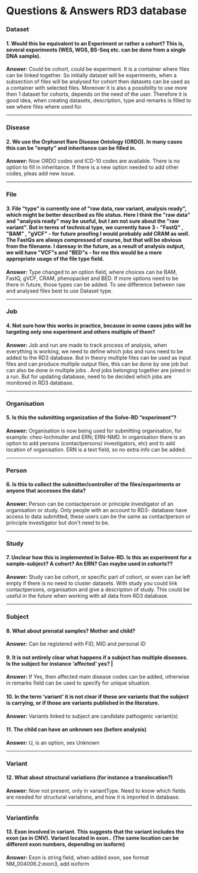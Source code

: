 # Questions & Answers RD3 database


### Dataset
#### 1. Would this be equivalent to an Experiment or rather a cohort? This is, several experiments (WES, WGS, BS-Seq etc. can be done from a single DNA sample). 

**Answer:** Could be cohort, could be experiment. It is a container where files can be linked together. So initially dataset will be experiments, when a subsection of files will be analysed for cohort then datasets can be used as a container with selected files. Moreover it is also a possibility to use more then 1 dataset for cohorts, depends on the need of the user. Therefore it is good idea, when creating datasets, description, type and remarks is filled to see where files where used for.

----

### Disease
#### 2. We use the Orphanet Rare Disease Ontology (ORDO). In many cases this can be “empty” and inheritance can be filled in.

**Answer:** Now ORDO codes and ICD-10 codes are available. There is no option to fill in inheritance. If there is a new option needed to add other codes, pleas add new issue.

----

### File
#### 3. File "type" is currently one of "raw data, raw variant, analysis ready", which might be better described as file status. Here I think the "raw data" and "analysis ready" may be useful, but I am not sure about the "raw variant". But in terms of technical type, we currently have 3 - "FastQ" , "BAM" , "gVCF" - for future proofing I would probably add CRAM as well. The FastQs are always compressed of course, but that will be obvious from the filename. I daresay in the future, as a result of analysis output, we will have "VCF"s and "BED"s - for me this would be a more appropriate usage of the file type field.


**Answer:** Type changed to an option field, where choices can be BAM, FastQ, gVCF, CRAM, phenopacket and BED. If more options need to be there in future, those types can be added. To see difference between raw and analysed files best to use Dataset type.

---
### Job
#### 4. Not sure how this works in practice, because in some cases jobs will be targeting only one experiment and others multiple of them?

**Answer:** Job and run are made to track process of analysis, when everything is working, we need to define which jobs and runs need to be added to the RD3 database. But in theory multiple files can be used as input files and can produce multiple output files, this can be done by one job but can also be done in multiple jobs . And jobs belonging together are joined in a run. But for updating database, need to be decided which jobs are monitored in RD3 database.

---- 
### Organisation
#### 5.  Is this the submitting organization of the Solve-RD “experiment”? 

**Answer:** Organisation is now being used for submitting organisation, for example:  cheo-lochmuller and ERN; ERN-NMD. In organisation there is an option to add persons (contactpersons/ investigators, etc) and to add location of organisation. ERN is a text field, so no extra info can be added. 

----
### Person
#### 6.  Is this to collect the submitter/controller of the files/experiments or anyone that accesses the data? 

**Answer:** Person can be contactperson or principle investigator of an organisation or study. Only people with an account to RD3- database have access to data submitted, these users can be the same as contactperson or principle investigator but don't need to be. 

----

### Study
#### 7. Unclear how this is implemented in Solve-RD. Is this an experiment for a sample-subject? A cohort? An ERN? Can maybe used in cohorts??

**Answer:** Study can be cohort, or specific part of cohort, or even can be left empty if there is no need to cluster datasets. With study you could link contactpersons, organisation and give a description of study. This could be useful in the future when working with all data from RD3 database. 

---

### Subject
#### 8. What about prenatal samples? Mother and child?

**Answer:** Can be registered with FID, MID and personal ID

#### 9. It is not entirely clear what happens if a subject has multiple diseases. Is the subject for instance ‘affected’ yes? |

**Answer:** If Yes, then affected main disease codes can be added, otherwise in remarks field can be used to specify for unique situation.

#### 10. In the term ‘variant’ it is not clear if these are variants that the subject is carrying, or if those are variants published in the literature. 

**Answer:** Variants linked to subject are candidate pathogenic variant(s)  

#### 11. The child can have an unknown sex (before analysis)

**Answer:** U, is an option, sex Unknown

---
### Variant
#### 12. What about structural variations (for instance a translocation?)

**Answer:**  Now not present, only in variantType. Need to know which fields are needed for structural variations, and how it is imported in database.

---
### Variantinfo
#### 13.  Exon involved in variant. This suggests that the variant includes the exon (as in CNV). Variant located in exon.. (The same location can be different exon numbers, depending on isoform) 

**Answer:** Exon is string field, when added exon, see format NM_004006.2:exon3, add isoform
